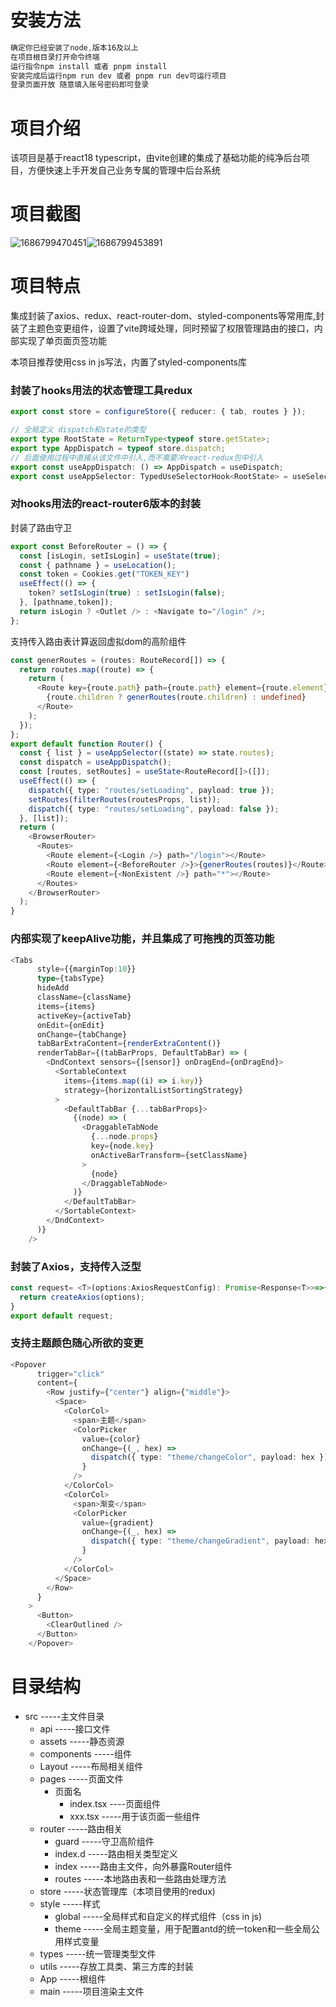 # 安装方法

```javascript
确定你已经安装了node,版本16及以上
在项目根目录打开命令终端
运行指令npm install 或者 pnpm install
安装完成后运行npm run dev 或者 pnpm run dev可运行项目
登录页面开放 随意填入账号密码即可登录
```

# **项目介绍**

该项目是基于react18 typescript，由vite创建的集成了基础功能的纯净后台项目，方便快速上手开发自己业务专属的管理中后台系统

# 项目截图

![1686799470451](image/README/1686799470451.png)![1686799453891](image/README/1686799453891.png)
# 项目特点

集成封装了axios、redux、react-router-dom、styled-components等常用库,封装了主题色变更组件，设置了vite跨域处理，同时预留了权限管理路由的接口，内部实现了单页面页签功能

本项目推荐使用css in js写法，内置了styled-components库

### 封装了hooks用法的状态管理工具redux

```typescript
export const store = configureStore({ reducer: { tab, routes } });

// 全局定义 dispatch和state的类型
export type RootState = ReturnType<typeof store.getState>;
export type AppDispatch = typeof store.dispatch;
// 后面使用过程中直接从该文件中引入,而不需要冲react-redux包中引入
export const useAppDispatch: () => AppDispatch = useDispatch;
export const useAppSelector: TypedUseSelectorHook<RootState> = useSelector;
```

### 对hooks用法的react-router6版本的封装

封装了路由守卫

```typescript
export const BeforeRouter = () => {
  const [isLogin, setIsLogin] = useState(true);
  const { pathname } = useLocation();
  const token = Cookies.get("TOKEN_KEY")
  useEffect(() => {
    token? setIsLogin(true) : setIsLogin(false);
  }, [pathname,token]);
  return isLogin ? <Outlet /> : <Navigate to="/login" />;
};
```

支持传入路由表计算返回虚拟dom的高阶组件

```typescript
const generRoutes = (routes: RouteRecord[]) => {
  return routes.map((route) => {
    return (
      <Route key={route.path} path={route.path} element={route.element}>
        {route.children ? generRoutes(route.children) : undefined}
      </Route>
    );
  });
};
export default function Router() {
  const { list } = useAppSelector((state) => state.routes);
  const dispatch = useAppDispatch();
  const [routes, setRoutes] = useState<RouteRecord[]>([]);
  useEffect(() => {
    dispatch({ type: "routes/setLoading", payload: true });
    setRoutes(filterRoutes(routesProps, list));
    dispatch({ type: "routes/setLoading", payload: false });
  }, [list]);
  return (
    <BrowserRouter>
      <Routes>
        <Route element={<Login />} path="/login"></Route>
        <Route element={<BeforeRouter />}>{generRoutes(routes)}</Route>
        <Route element={<NonExistent />} path="*"></Route>
      </Routes>
    </BrowserRouter>
  );
}
```

### 内部实现了keepAlive功能，并且集成了可拖拽的页签功能

```typescript
<Tabs
      style={{marginTop:10}}
      type={tabsType}
      hideAdd
      className={className}
      items={items}
      activeKey={activeTab}
      onEdit={onEdit}
      onChange={tabChange}
      tabBarExtraContent={renderExtraContent()}
      renderTabBar={(tabBarProps, DefaultTabBar) => (
        <DndContext sensors={[sensor]} onDragEnd={onDragEnd}>
          <SortableContext
            items={items.map((i) => i.key)}
            strategy={horizontalListSortingStrategy}
          >
            <DefaultTabBar {...tabBarProps}>
              {(node) => (
                <DraggableTabNode
                  {...node.props}
                  key={node.key}
                  onActiveBarTransform={setClassName}
                >
                  {node}
                </DraggableTabNode>
              )}
            </DefaultTabBar>
          </SortableContext>
        </DndContext>
      )}
    />
```

### 封装了Axios，支持传入泛型

```typescript
const request= <T>(options:AxiosRequestConfig): Promise<Response<T>>=>{
  return createAxios(options);
}
export default request;
```

### 支持主题颜色随心所欲的变更

```typescript
<Popover
      trigger="click"
      content={
        <Row justify={"center"} align={"middle"}>
          <Space>
            <ColorCol>
              <span>主题</span>
              <ColorPicker
                value={color}
                onChange={(_, hex) =>
                  dispatch({ type: "theme/changeColor", payload: hex })
                }
              />
            </ColorCol>
            <ColorCol>
              <span>渐变</span>
              <ColorPicker
                value={gradient}
                onChange={(_, hex) =>
                  dispatch({ type: "theme/changeGradient", payload: hex })
                }
              />
            </ColorCol>
          </Space>
        </Row>
      }
    >
      <Button>
        <ClearOutlined />
      </Button>
    </Popover>
```

# 目录结构

* src -----主文件目录
  * api -----接口文件
  * assets  -----静态资源
  * components -----组件
  * Layout -----布局相关组件
  * pages -----页面文件
    * 页面名
      * index.tsx ----页面组件
      * xxx.tsx -----用于该页面一些组件
  * router -----路由相关
    * guard -----守卫高阶组件
    * index.d -----路由相关类型定义
    * index -----路由主文件，向外暴露Router组件
    * routes -----本地路由表和一些路由处理方法
  * store -----状态管理库（本项目使用的redux)
  * style -----样式
    * global -----全局样式和自定义的样式组件（css in js)
    * theme -----全局主题变量，用于配置antd的统一token和一些全局公用样式变量
  * types -----统一管理类型文件
  * utils -----存放工具类、第三方库的封装
  * App -----根组件
  * main -----项目渲染主文件
